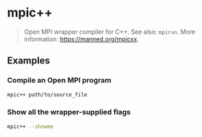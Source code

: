 # mpic++

> Open MPI wrapper compiler for C++. See also: `mpirun`. More information: <https://manned.org/mpicxx>.

## Examples

### Compile an Open MPI program

```bash
mpic++ path/to/source_file
```

### Show all the wrapper-supplied flags

```bash
mpic++ --showme
```
